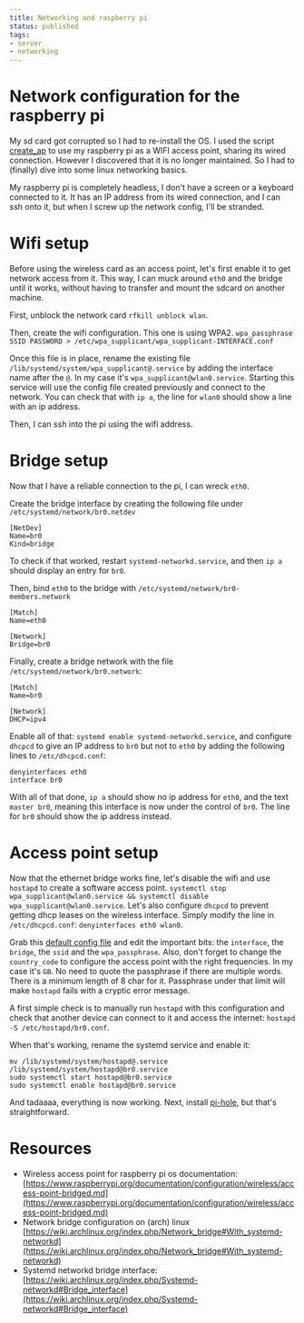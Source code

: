 ```yaml
---
title: Networking and raspberry pi
status: published
tags:
- server
- networking
---
```


# Network configuration for the raspberry pi

My sd card got corrupted so I had to re-install the OS. I used the script [create_ap](https://github.com/oblique/create_ap) to use my raspberry pi as a WIFI access point, sharing its wired connection. However I discovered that it is no longer maintained. So I had to (finally) dive into some linux networking basics.


My raspberry pi is completely headless, I don't have a screen or a keyboard connected to it. It has an IP address from its wired connection, and I can ssh onto it, but when I screw up the network config, I'll be stranded.

# Wifi setup

Before using the wireless card as an access point, let's first enable it to get network access from it. This way, I can muck around `eth0` and the bridge until it works, without having to transfer and mount the sdcard on another machine.

First, unblock the network card `rfkill unblock wlan`.

Then, create the wifi configuration. This one is using WPA2.
`wpa_passphrase SSID PASSWORD > /etc/wpa_supplicant/wpa_supplicant-INTERFACE.conf`

Once this file is in place, rename the existing file `/lib/systemd/system/wpa_supplicant@.service` by adding the interface name after the `@`. In my case it's `wpa_supplicant@wlan0.service`. Starting this service will use the config file created previously and connect to the network. You can check that with `ip a`, the line for `wlan0` should show a line with an ip address.

Then, I can ssh into the pi using the wifi address.


# Bridge setup
Now that I have a reliable connection to the pi, I can wreck `eth0`.

Create the bridge interface by creating the following file under `/etc/systemd/network/br0.netdev`
```
[NetDev]
Name=br0
Kind=bridge
```

To check if that worked, restart `systemd-networkd.service`, and then `ip a` should display an entry for `br0`.

Then, bind `eth0` to the bridge with `/etc/systemd/network/br0-members.network`
```
[Match]
Name=eth0

[Network]
Bridge=br0
```

Finally, create a bridge network with the file `/etc/systemd/network/br0.network`:

```
[Match]
Name=br0

[Network]
DHCP=ipv4
```

Enable all of that: `systemd enable systemd-networkd.service`, and configure `dhcpcd` to give an IP address to `br0` but not to `eth0` by adding the following lines to `/etc/dhcpcd.conf`:

```
denyinterfaces eth0
interface br0
```

With all of that done, `ip a` should show no ip address for `eth0`, and the text `master br0`, meaning this interface is now under the control of `br0`. The line for `br0` should show the ip address instead.


# Access point setup

Now that the ethernet bridge works fine, let's disable the wifi and use `hostapd` to create a software access point. `systemctl stop wpa_supplicant@wlan0.service && systemctl disable wpa_supplicant@wlan0.service`. Let's also configure `dhcpcd` to prevent getting dhcp leases on the wireless interface. Simply modify the line in `/etc/dhcpcd.conf`: `denyinterfaces eth0 wlan0`.

Grab this [default config file](https://wiki.archlinux.org/index.php/Software_access_point#Wi-Fi_link_layer) and edit the important bits: the `interface`, the `bridge`, the `ssid` and the `wpa_passphrase`. Also, don't forget to change the `country_code` to configure the access point with the right frequencies. In my case it's `GB`. No need to quote the passphrase if there are multiple words. There is a minimum length of 8 char for it. Passphrase under that limit will make `hostapd` fails with a cryptic error message.

A first simple check is to manually run `hostapd` with this configuration and check that another device can connect to it and access the internet: `hostapd -S /etc/hostapd/br0.conf`.

When that's working, rename the systemd service and enable it:
```
mv /lib/systemd/system/hostapd@.service /lib/systemd/system/hostapd@br0.service
sudo systemctl start hostapd@br0.service
sudo systemctl enable hostapd@br0.service
```

And tadaaaa, everything is now working. Next, install [pi-hole](https://github.com/pi-hole/pi-hole/), but that's straightforward.


# Resources

* Wireless access point for raspberry pi os documentation: [https://www.raspberrypi.org/documentation/configuration/wireless/access-point-bridged.md](https://www.raspberrypi.org/documentation/configuration/wireless/access-point-bridged.md)
* Network bridge configuration on (arch) linux [https://wiki.archlinux.org/index.php/Network_bridge#With_systemd-networkd](https://wiki.archlinux.org/index.php/Network_bridge#With_systemd-networkd)
* Systemd networkd bridge interface: [https://wiki.archlinux.org/index.php/Systemd-networkd#Bridge_interface](https://wiki.archlinux.org/index.php/Systemd-networkd#Bridge_interface)
